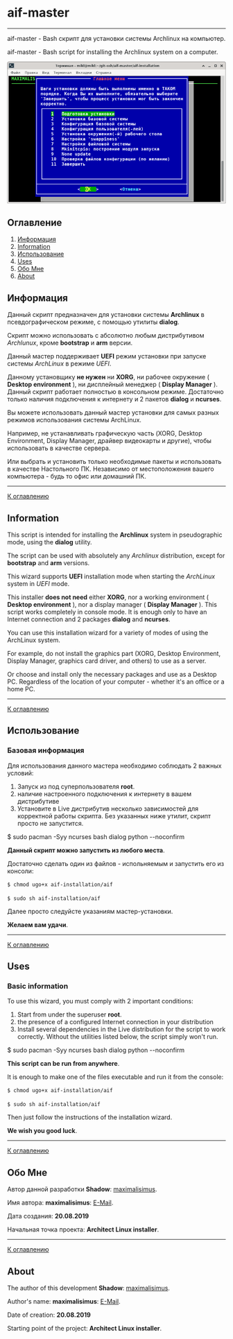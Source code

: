 # aif-master

---

aif-master - Bash скрипт для установки системы Archlinux на компьютер.

aif-master - Bash script for installing the Archlinux system on a computer.

![Application](./image/aif-image.png "aif-master")

<a name="Oglavlenie"></a>

## Оглавление

1. [Информация](#Информация)
2. [Information](#Information)
4. [Использование](#Использование)
5. [Uses](#Uses)
6. [Обо Мне](#aboutrus)
7. [About](#abouten)


## <a name="Информация">Информация</a>

Данный скрипт предназначен для установки системы **Archlinux** в псевдографическом режиме, 
с помощью утилиты **dialog**.

Скрипт можно использовать с абсолютно любым дистрибутивом *Archlunux*, кроме **bootstrap** и **arm** версии. 

Данный мастер поддерживает **UEFI** режим установки при запуске системы *ArchLinux* в режиме *UEFI*.

Данному установщику **не нужен** ни **XORG**, ни рабочее окружение ( **Desktop environment** ), ни дисплейный менеджер 
( **Display Manager** ). Данный скрипт работает полностью в консольном режиме. Достаточно только 
наличия подключения к интернету и 2 пакетов **dialog** и **ncurses**.

Вы можете использовать данный мастер установки для самых разных режимов использования системы ArchLinux.

Например, не устанавливать графическую часть (XORG, Desktop Environment, Display Manager, драйвер видеокарты и другие), 
чтобы использовать в качестве сервера.

Или выбрать и установить только необходимые пакеты и использовать в качестве Настольного ПК.
Независимо от местоположения вашего компьютера - будь то офис или домашний ПК.

---

[К оглавлению](#Oglavlenie)

## <a name="Information">Information</a>

This script is intended for installing the **Archlinux** system in pseudographic mode, 
using the **dialog** utility.

The script can be used with absolutely any *Archlinux* distribution, except for 
**bootstrap** and **arm** versions.

This wizard supports **UEFI** installation mode when starting the *ArchLinux* system in *UEFI* mode.

This installer **does not need** either **XORG**, nor a working environment 
( **Desktop environment** ), nor a display manager ( **Display Manager** ). 
This script works completely in console mode. It is enough only
to have an Internet connection and 2 packages **dialog** and **ncurses**.

You can use this installation wizard for a variety of modes of using the ArchLinux system.

For example, do not install the graphics part (XORG, Desktop Environment, Display Manager, graphics card driver, and others)
to use as a server.

Or choose and install only the necessary packages and use as a Desktop PC.
Regardless of the location of your computer - whether it's an office or a home PC.

---

[К оглавлению](#Oglavlenie)

## <a name="Использование">Использование</a>

### Базовая информация

Для использования данного мастера необходимо соблюдать 2 важных условий:

1. Запуск из под суперпользователя **root**.
2. наличие настроенного подключения к интернету в вашем дистрибутиве
3. Установите в Live дистрибутив несколько зависимостей для корректной работы скрипта. Без указанных ниже утилит, скрипт просто не запустится.

$ sudo pacman -Syy ncurses bash dialog python --noconfirm

**Данный скрипт можно запустить из любого места**.
 
Достаточно сделать один из файлов - испольняемым и запустить его из консоли:

```
$ chmod ugo+x aif-installation/aif

$ sudo sh aif-installation/aif
```

Далее просто следуйсте указаниям мастер-установки.

**Желаем вам удачи**.

---

[К оглавлению](#Oglavlenie)

## <a name="Uses">Uses</a>

### Basic information

To use this wizard, you must comply with 2 important conditions:

1. Start from under the superuser **root**.
2. the presence of a configured Internet connection in your distribution
3. Install several dependencies in the Live distribution for the script to work correctly. Without the utilities listed below, the script simply won't run.

$ sudo pacman -Syy ncurses bash dialog python --noconfirm

**This script can be run from anywhere**.

It is enough to make one of the files executable and run it from the console:

```
$ chmod ugo+x aif-installation/aif

$ sudo sh aif-installation/aif
```
Then just follow the instructions of the installation wizard.

**We wish you good luck**.

---

[К оглавлению](#Oglavlenie)

## <a name="aboutrus">Обо Мне</a>

Автор данной разработки **Shadow**: [maximalisimus](https://github.com/maximalisimus).

Имя автора: **maximalisimus**: [E-Mail](mailto:maximalis171091@yandex.ru).

Дата создания: **20.08.2019**

Начальная точка проекта: **Architect Linux installer**.

---

[К оглавлению](#Oglavlenie)

## <a name="abouten">About</a>

The author of this development **Shadow**: [maximalisimus](https://github.com/maximalisimus).

Author's name: **maximalisimus**: [E-Mail](mailto:maximalis171091@yandex.ru).

Date of creation: **20.08.2019**

Starting point of the project: **Architect Linux installer**.


